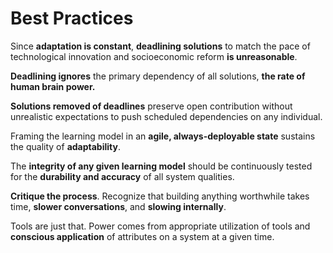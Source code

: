 # Best Practices

Since **adaptation is constant**, **deadlining solutions** to match the pace of
technological innovation and socioeconomic reform **is unreasonable**.

**Deadlining ignores** the primary dependency of all solutions, **the rate of**
**human brain power.**

**Solutions removed of deadlines** preserve open contribution without
unrealistic expectations to push scheduled dependencies on any individual.

Framing the learning model in an **agile, always-deployable state** sustains the
quality of **adaptability**.

The **integrity of any given learning model** should be continuously tested for
the **durability and accuracy** of all system qualities.

**Critique the process**. Recognize that building anything worthwhile takes
time, **slower conversations**, and **slowing internally**.

Tools are just that. Power comes from appropriate utilization of tools and
**conscious application** of attributes on a system at a given time.

